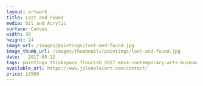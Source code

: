 ```yaml
---
layout: artwork
title: Lost and Found
media: Oil and Acrylic
surface: Canvas
width: 30
height: 24
image_url: /images/paintings/lost-and-found.jpg
image_thumb_url: /images/thumbnails/paintings/lost-and-found.jpg
date:   2017-05-12
tags: paintings thinkspace flourish 2017 mesa-contemporary-arts-museum arizona
available_url: https://www.jolenelaiart.com/contact/
price: $3500
---
```

